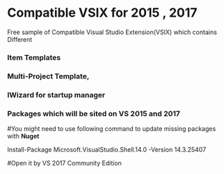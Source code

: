 # Compatible VSIX for 2015 , 2017
Free sample of Compatible Visual Studio Extension(VSIX) which contains Different 

### Item Templates

### Multi-Project Template, 

### IWizard for startup manager 

### Packages which will be sited on VS 2015 and 2017


#You might need to use following command to update missing packages with __Nuget__


Install-Package Microsoft.VisualStudio.Shell.14.0 -Version 14.3.25407

#Open it by  VS 2017 Community Edition
